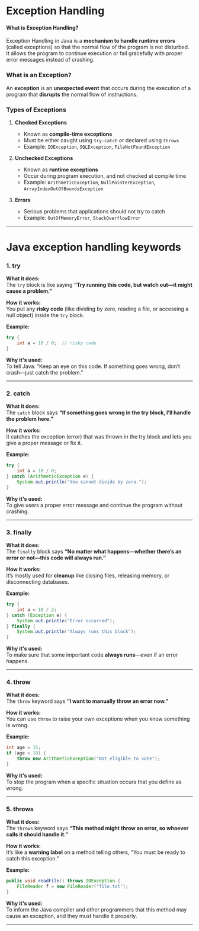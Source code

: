 # **Exception Handling**

#### **What is Exception Handling?**

Exception Handling in Java is a **mechanism to handle runtime errors** (called exceptions) so that the normal flow of the program is not disturbed. It allows the program to continue execution or fail gracefully with proper error messages instead of crashing.

### **What is an Exception?**

An **exception** is an **unexpected event** that occurs during the execution of a program that **disrupts** the normal flow of instructions.


### **Types of Exceptions**

1. **Checked Exceptions**  
   - Known as **compile-time exceptions**  
   - Must be either caught using `try-catch` or declared using `throws`  
   - Example: `IOException`, `SQLException`, `FileNotFoundException`

2. **Unchecked Exceptions**  
   - Known as **runtime exceptions**  
   - Occur during program execution, and not checked at compile time  
   - Example: `ArithmeticException`, `NullPointerException`, `ArrayIndexOutOfBoundsException`

3. **Errors**  
   - Serious problems that applications should not try to catch  
   - Example: `OutOfMemoryError`, `StackOverflowError`

---

 # **Java exception handling keywords**

### **1. try**

**What it does:**  
The `try` block is like saying **“Try running this code, but watch out—it might cause a problem.”**

**How it works:**  
You put any **risky code** (like dividing by zero, reading a file, or accessing a null object) inside the `try` block.

**Example:**
```java
try {
    int a = 10 / 0;  // risky code
}
```

**Why it's used:**  
To tell Java: “Keep an eye on this code. If something goes wrong, don’t crash—just catch the problem.”

---

### **2. catch**

**What it does:**  
The `catch` block says **“If something goes wrong in the try block, I’ll handle the problem here.”**

**How it works:**  
It catches the exception (error) that was thrown in the try block and lets you give a proper message or fix it.

**Example:**
```java
try {
    int a = 10 / 0;
} catch (ArithmeticException e) {
    System.out.println("You cannot divide by zero.");
}
```

**Why it's used:**  
To give users a proper error message and continue the program without crashing.

---

### **3. finally**

**What it does:**  
The `finally` block says **“No matter what happens—whether there’s an error or not—this code will always run.”**

**How it works:**  
It’s mostly used for **cleanup** like closing files, releasing memory, or disconnecting databases.

**Example:**
```java
try {
    int a = 10 / 2;
} catch (Exception e) {
    System.out.println("Error occurred");
} finally {
    System.out.println("Always runs this block");
}
```

**Why it's used:**  
To make sure that some important code **always runs**—even if an error happens.

---

### **4. throw**

**What it does:**  
The `throw` keyword says **“I want to manually throw an error now.”**

**How it works:**  
You can use `throw` to raise your own exceptions when you know something is wrong.

**Example:**
```java
int age = 15;
if (age < 18) {
    throw new ArithmeticException("Not eligible to vote");
}
```

**Why it's used:**  
To stop the program when a specific situation occurs that you define as wrong.

---

### **5. throws**

**What it does:**  
The `throws` keyword says **“This method might throw an error, so whoever calls it should handle it.”**

**How it works:**  
It’s like a **warning label** on a method telling others, “You must be ready to catch this exception.”

**Example:**
```java
public void readFile() throws IOException {
    FileReader f = new FileReader("file.txt");
}
```

**Why it's used:**  
To inform the Java compiler and other programmers that this method may cause an exception, and they must handle it properly.

---

